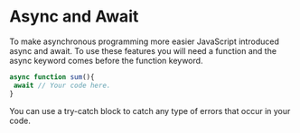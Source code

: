 # Async and Await
To make asynchronous programming more easier JavaScript introduced async and await.
To use these features you will need a function and the async keyword comes before the function keyword.

```jsx
async function sum(){
 await // Your code here.
}
```

You can use a try-catch block to catch any type of errors that occur in your code.